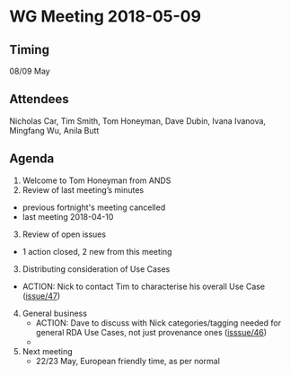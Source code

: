 # WG Meeting 2018-05-09


## Timing
08/09 May


## Attendees

Nicholas Car, Tim Smith, Tom Honeyman, Dave Dubin, Ivana Ivanova, Mingfang Wu, Anila Butt


## Agenda
1. Welcome to Tom Honeyman from ANDS
2. Review of last meeting’s minutes
  * previous fortnight's meeting cancelled
  * last meeting 2018-04-10
3. Review of open issues
  * 1 action closed, 2 new from this meeting
3. Distributing consideration of Use Cases
  * ACTION: Nick to contact Tim to characterise his overall Use Case ([issue/47](https://github.com/RDAProvPatWG/minutes/issues/47))
4. General business
    * ACTION: Dave to discuss with Nick categories/tagging needed for general RDA Use Cases, not just provenance ones ([isssue/46](https://github.com/RDAProvPatWG/minutes/issues/46))
    * 
5. Next meeting
    * 22/23 May, European friendly time, as per normal
